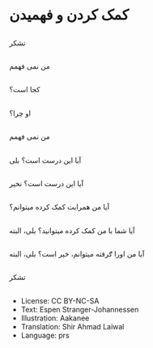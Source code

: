 # کمک کردن و فهميدن

##
تشکر

##
من نمی فهمم

##
کجا است؟

##
او چرا؟

##
من نمی فهمم

##
آيا اين درست است؟ بلی

##
آيا اين درست است؟ نخير

##
آيا من همرايت کمک کرده ميتوانم؟

##
آيا شما با من کمک کرده ميتوانيد؟ بلی، البته

##
آيا من اورا ګرفته ميتوانم، خير است؟ بلی، البته

##
تشکر

##
* License: CC BY-NC-SA
* Text: Espen Stranger-Johannessen
* Illustration: Aakanee
* Translation: Shir Ahmad Laiwal
* Language: prs
